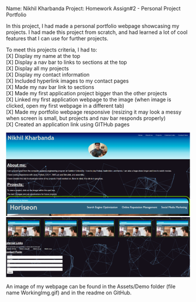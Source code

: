 Name: Nikhil Kharbanda
Project: Homework Assign#2 - Personal Project Portfolio

In this project, I had made a personal portfolio webpage showcasing my projects. I had made this project from scratch, and had learned a lot of cool features that I can use for further projects.

To meet this projects criteria, I had to:\
[X] Display my name at the top\
[X] Display a nav bar to links to sections at the top\
[X] Display all my projects\
[X] Display my contact information\
[X] Included hyperlink images to my contact pages\
[X] Made my nav bar link to sections\
[X] Made my first application project bigger than the other projects\
[X] Linked my first application webpage to the image (when image is clicked, open my first webpage in a different tab)\
[X] Made my portfolio webpage responsive (resizing it may look a messy when screen is small, but projects and nav bar responds properly)\
[X] Created an application link using GITHub pages

![Image of the working webpage](Assets/Demo/WorkingImg.png)
![Image of the working webpage](Assets/Demo/WorkingImg2.png)

An image of my webpage can be found in the Assets/Demo folder (file name WorkingImg.gif) and in the readme on GitHub.
